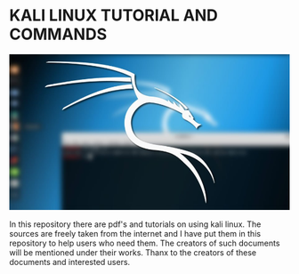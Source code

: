 <h1>KALI LINUX TUTORIAL AND COMMANDS</h1>

<img src="https://github.com/kevzero/kali-linux-commands-and-tutorial/blob/main/kali%20image.jpg">

In this repository there are pdf's and tutorials on using kali linux. The sources are freely taken from the internet and I have put them in this repository to help users who need them.
The creators of such documents will be mentioned under their works.
Thanx to the creators of these documents and interested users.
